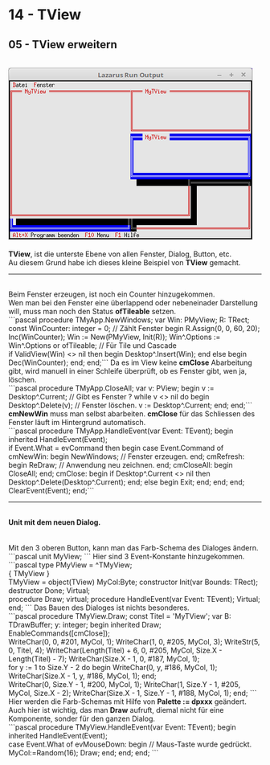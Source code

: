 # 14 - TView
## 05 - TView erweitern
<br>
<img src="image.png" alt="Selfhtml"><br><br>
<b>TView</b>, ist die unterste Ebene von allen Fenster, Dialog, Button, etc.<br>
Au diesem Grund habe ich dieses kleine Beispiel von <b>TView</b> gemacht.<br>
<hr><br>
Beim Fenster erzeugen, ist noch ein Counter hinzugekommen.<br>
Wen man bei den Fenster eine überlappend oder nebeneinader Darstellung will, muss man noch den Status <b>ofTileable</b> setzen.<br>
```pascal
  procedure TMyApp.NewWindows;
  var
    Win: PMyView;
    R: TRect;
  const
    WinCounter: integer = 0;                    // Zählt Fenster
  begin
    R.Assign(0, 0, 60, 20);
    Inc(WinCounter);
    Win := New(PMyView, Init(R));
    Win^.Options := Win^.Options or ofTileable; // Für Tile und Cascade
<br>
    if ValidView(Win) <> nil then begin
      Desktop^.Insert(Win);
    end else begin
      Dec(WinCounter);
    end;
  end;```
Da es im View keine <b>cmClose</b> Abarbeitung gibt, wird manuell in einer Schleife überprüft, ob es Fenster gibt, wen ja, löschen.<br>
```pascal
procedure TMyApp.CloseAll;
var
  v: PView;
begin
  v := Desktop^.Current;   // Gibt es Fenster ?
  while v <> nil do begin
    Desktop^.Delete(v);    // Fenster löschen.
    v := Desktop^.Current;
  end;
end;```
<b>cmNewWin</b> muss man selbst abarbeiten. <b>cmClose</b> für das Schliessen des Fenster läuft im Hintergrund automatisch.<br>
```pascal
  procedure TMyApp.HandleEvent(var Event: TEvent);
  begin
    inherited HandleEvent(Event);
<br>
    if Event.What = evCommand then begin
      case Event.Command of
        cmNewWin: begin
          NewWindows;    // Fenster erzeugen.
        end;
        cmRefresh: begin
          ReDraw;        // Anwendung neu zeichnen.
        end;
        cmCloseAll: begin
          CloseAll;
        end;
        cmClose: begin
          if Desktop^.Current <> nil then  Desktop^.Delete(Desktop^.Current);
        end;
        else begin
          Exit;
        end;
      end;
    end;
    ClearEvent(Event);
  end;```
<hr><br>
<b>Unit mit dem neuen Dialog.</b><br>
<br><br>
Mit den 3 oberen Button, kann man das Farb-Schema des Dialoges ändern.<br>
```pascal
unit MyView;
```
Hier sind 3 Event-Konstante hinzugekommen.<br>
```pascal
type
  PMyView = ^TMyView;
<br>
  { TMyView }
<br>
  TMyView = object(TView)
    MyCol:Byte;
    constructor Init(var Bounds: TRect);
    destructor Done; Virtual;
<br>
    procedure Draw; virtual;
    procedure HandleEvent(var Event: TEvent); Virtual;
  end;
```
Das Bauen des Dialoges ist nichts besonderes.<br>
```pascal
procedure TMyView.Draw;
const
  Titel = 'MyTView';
var
  B: TDrawBuffer;
  y: integer;
begin
  inherited Draw;
<br>
  EnableCommands([cmClose]);
<br>
  WriteChar(0, 0, #201, MyCol, 1);
  WriteChar(1, 0, #205, MyCol, 3);
  WriteStr(5, 0, Titel, 4);
  WriteChar(Length(Titel) + 6, 0, #205, MyCol, Size.X - Length(Titel) - 7);
  WriteChar(Size.X - 1, 0, #187, MyCol, 1);
<br>
  for y := 1 to Size.Y - 2 do begin
    WriteChar(0, y, #186, MyCol, 1);
    WriteChar(Size.X - 1, y, #186, MyCol, 1);
  end;
<br>
  WriteChar(0, Size.Y - 1, #200, MyCol, 1);
  WriteChar(1, Size.Y - 1, #205, MyCol, Size.X - 2);
  WriteChar(Size.X - 1, Size.Y - 1, #188, MyCol, 1);
end;
```
Hier werden die Farb-Schemas mit Hilfe von <b>Palette := dpxxx</b> geändert.<br>
Auch hier ist wichtig, das man <b>Draw</b> aufruft, diemal nicht für eine Komponente, sonder für den ganzen Dialog.<br>
```pascal
procedure TMyView.HandleEvent(var Event: TEvent);
begin
  inherited HandleEvent(Event);
<br>
  case Event.What of
    evMouseDown: begin    // Maus-Taste wurde gedrückt.
      MyCol:=Random(16);
      Draw;
    end;
  end;
end;
```
<br>
